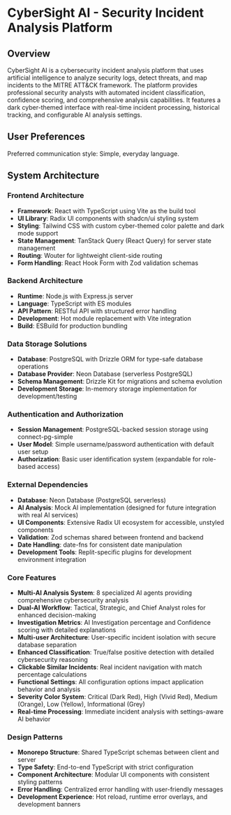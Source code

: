 # CyberSight AI - Security Incident Analysis Platform

## Overview

CyberSight AI is a cybersecurity incident analysis platform that uses artificial intelligence to analyze security logs, detect threats, and map incidents to the MITRE ATT&CK framework. The platform provides professional security analysts with automated incident classification, confidence scoring, and comprehensive analysis capabilities. It features a dark cyber-themed interface with real-time incident processing, historical tracking, and configurable AI analysis settings.

## User Preferences

Preferred communication style: Simple, everyday language.

## System Architecture

### Frontend Architecture
- **Framework**: React with TypeScript using Vite as the build tool
- **UI Library**: Radix UI components with shadcn/ui styling system
- **Styling**: Tailwind CSS with custom cyber-themed color palette and dark mode support
- **State Management**: TanStack Query (React Query) for server state management
- **Routing**: Wouter for lightweight client-side routing
- **Form Handling**: React Hook Form with Zod validation schemas

### Backend Architecture
- **Runtime**: Node.js with Express.js server
- **Language**: TypeScript with ES modules
- **API Pattern**: RESTful API with structured error handling
- **Development**: Hot module replacement with Vite integration
- **Build**: ESBuild for production bundling

### Data Storage Solutions
- **Database**: PostgreSQL with Drizzle ORM for type-safe database operations
- **Database Provider**: Neon Database (serverless PostgreSQL)
- **Schema Management**: Drizzle Kit for migrations and schema evolution
- **Development Storage**: In-memory storage implementation for development/testing

### Authentication and Authorization
- **Session Management**: PostgreSQL-backed session storage using connect-pg-simple
- **User Model**: Simple username/password authentication with default user setup
- **Authorization**: Basic user identification system (expandable for role-based access)

### External Dependencies
- **Database**: Neon Database (PostgreSQL serverless)
- **AI Analysis**: Mock AI implementation (designed for future integration with real AI services)
- **UI Components**: Extensive Radix UI ecosystem for accessible, unstyled components
- **Validation**: Zod schemas shared between frontend and backend
- **Date Handling**: date-fns for consistent date manipulation
- **Development Tools**: Replit-specific plugins for development environment integration

### Core Features
- **Multi-AI Analysis System**: 8 specialized AI agents providing comprehensive cybersecurity analysis
- **Dual-AI Workflow**: Tactical, Strategic, and Chief Analyst roles for enhanced decision-making
- **Investigation Metrics**: AI Investigation percentage and Confidence scoring with detailed explanations
- **Multi-user Architecture**: User-specific incident isolation with secure database separation
- **Enhanced Classification**: True/false positive detection with detailed cybersecurity reasoning
- **Clickable Similar Incidents**: Real incident navigation with match percentage calculations
- **Functional Settings**: All configuration options impact application behavior and analysis
- **Severity Color System**: Critical (Dark Red), High (Vivid Red), Medium (Orange), Low (Yellow), Informational (Grey)
- **Real-time Processing**: Immediate incident analysis with settings-aware AI behavior

### Design Patterns
- **Monorepo Structure**: Shared TypeScript schemas between client and server
- **Type Safety**: End-to-end TypeScript with strict configuration
- **Component Architecture**: Modular UI components with consistent styling patterns
- **Error Handling**: Centralized error handling with user-friendly messages
- **Development Experience**: Hot reload, runtime error overlays, and development banners